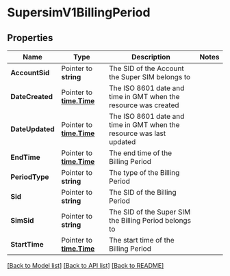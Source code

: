 # SupersimV1BillingPeriod

## Properties

Name | Type | Description | Notes
------------ | ------------- | ------------- | -------------
**AccountSid** | Pointer to **string** | The SID of the Account the Super SIM belongs to |
**DateCreated** | Pointer to [**time.Time**](time.Time.md) | The ISO 8601 date and time in GMT when the resource was created |
**DateUpdated** | Pointer to [**time.Time**](time.Time.md) | The ISO 8601 date and time in GMT when the resource was last updated |
**EndTime** | Pointer to [**time.Time**](time.Time.md) | The end time of the Billing Period |
**PeriodType** | Pointer to **string** | The type of the Billing Period |
**Sid** | Pointer to **string** | The SID of the Billing Period |
**SimSid** | Pointer to **string** | The SID of the Super SIM the Billing Period belongs to |
**StartTime** | Pointer to [**time.Time**](time.Time.md) | The start time of the Billing Period |

[[Back to Model list]](../README.md#documentation-for-models) [[Back to API list]](../README.md#documentation-for-api-endpoints) [[Back to README]](../README.md)


